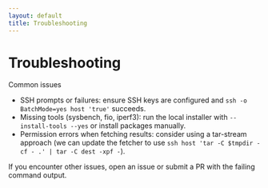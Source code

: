 ```yaml
---
layout: default
title: Troubleshooting
---
```


# Troubleshooting

Common issues

- SSH prompts or failures: ensure SSH keys are configured and `ssh -o BatchMode=yes host 'true'` succeeds.
- Missing tools (sysbench, fio, iperf3): run the local installer with `--install-tools --yes` or install packages manually.
- Permission errors when fetching results: consider using a tar-stream approach (we can update the fetcher to use `ssh host 'tar -C $tmpdir -cf - .' | tar -C dest -xpf -`).

If you encounter other issues, open an issue or submit a PR with the failing command output.
